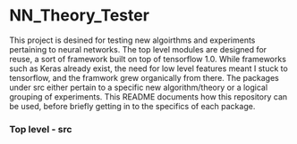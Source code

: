 # NN_Theory_Tester
This project is desined for testing  new algoirthms and experiments pertaining to neural networks. The top level modules
are designed for reuse, a sort of framework built on top of tensorflow 1.0. While frameworks such as Keras already exist, the
need for low level features meant I stuck to tensorflow, and the framwork grew organically from there. The packages under src
either pertain to a specific new algorithm/theory or a logical grouping of experiments. This README documents how this
repository can be used, before briefly getting in to the specifics of each package.

<h3>Top level - src</h3>
